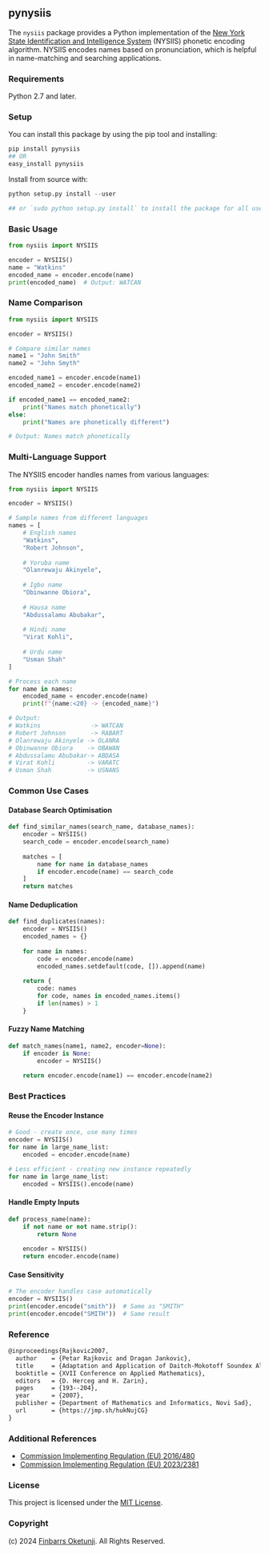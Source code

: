 ## pynysiis

The `nysiis` package provides a Python implementation of the [New York State Identification and Intelligence System](https://en.wikipedia.org/wiki/New_York_State_Identification_and_Intelligence_System) (NYSIIS) phonetic encoding algorithm. NYSIIS encodes names based on pronunciation, which is helpful in name-matching and searching applications.

### Requirements

Python 2.7 and later.

### Setup

You can install this package by using the pip tool and installing:

```python
pip install pynysiis
## OR
easy_install pynysiis
```

Install from source with:

```python
python setup.py install --user

## or `sudo python setup.py install` to install the package for all users
```

### Basic Usage

```python
from nysiis import NYSIIS

encoder = NYSIIS()
name = "Watkins"
encoded_name = encoder.encode(name)
print(encoded_name)  # Output: WATCAN
```

### Name Comparison

```python
from nysiis import NYSIIS

encoder = NYSIIS()

# Compare similar names
name1 = "John Smith"
name2 = "John Smyth"

encoded_name1 = encoder.encode(name1)
encoded_name2 = encoder.encode(name2)

if encoded_name1 == encoded_name2:
    print("Names match phonetically")
else:
    print("Names are phonetically different")

# Output: Names match phonetically
```

### Multi-Language Support

The NYSIIS encoder handles names from various languages:

```python
from nysiis import NYSIIS

encoder = NYSIIS()

# Sample names from different languages
names = [
    # English names
    "Watkins",
    "Robert Johnson",
    
    # Yoruba name
    "Olanrewaju Akinyele",
    
    # Igbo name
    "Obinwanne Obiora",
    
    # Hausa name
    "Abdussalamu Abubakar",
    
    # Hindi name
    "Virat Kohli",
    
    # Urdu name
    "Usman Shah"
]

# Process each name
for name in names:
    encoded_name = encoder.encode(name)
    print(f"{name:<20} -> {encoded_name}")

# Output:
# Watkins              -> WATCAN
# Robert Johnson       -> RABART
# Olanrewaju Akinyele -> OLANRA
# Obinwanne Obiora    -> OBAWAN
# Abdussalamu Abubakar-> ABDASA
# Virat Kohli         -> VARATC
# Usman Shah          -> USNANS
```

### Common Use Cases

#### Database Search Optimisation

```python
def find_similar_names(search_name, database_names):
    encoder = NYSIIS()
    search_code = encoder.encode(search_name)
    
    matches = [
        name for name in database_names
        if encoder.encode(name) == search_code
    ]
    return matches
```

#### Name Deduplication

```python
def find_duplicates(names):
    encoder = NYSIIS()
    encoded_names = {}
    
    for name in names:
        code = encoder.encode(name)
        encoded_names.setdefault(code, []).append(name)
        
    return {
        code: names 
        for code, names in encoded_names.items() 
        if len(names) > 1
    }
```

#### Fuzzy Name Matching

```python
def match_names(name1, name2, encoder=None):
    if encoder is None:
        encoder = NYSIIS()
        
    return encoder.encode(name1) == encoder.encode(name2)
```

### Best Practices

#### Reuse the Encoder Instance

```python
# Good - create once, use many times
encoder = NYSIIS()
for name in large_name_list:
    encoded = encoder.encode(name)

# Less efficient - creating new instance repeatedly
for name in large_name_list:
    encoded = NYSIIS().encode(name)
```

#### Handle Empty Inputs

```python
def process_name(name):
    if not name or not name.strip():
        return None
    
    encoder = NYSIIS()
    return encoder.encode(name)
```

#### Case Sensitivity

```python
# The encoder handles case automatically
encoder = NYSIIS()
print(encoder.encode("smith"))  # Same as "SMITH"
print(encoder.encode("SMITH"))  # Same result
```

### Reference

```tex
@inproceedings{Rajkovic2007,
  author    = {Petar Rajkovic and Dragan Jankovic},
  title     = {Adaptation and Application of Daitch-Mokotoff Soundex Algorithm on Serbian Names},
  booktitle = {XVII Conference on Applied Mathematics},
  editors   = {D. Herceg and H. Zarin},
  pages     = {193--204},
  year      = {2007},
  publisher = {Department of Mathematics and Informatics, Novi Sad},
  url       = {https://jmp.sh/hukNujCG}
}
```

### Additional References

+ [Commission Implementing Regulation (EU) 2016/480](https://www.legislation.gov.uk/eur/2016/480/contents)
+ [Commission Implementing Regulation (EU) 2023/2381](https://eur-lex.europa.eu/eli/reg_impl/2023/2381/oj)

### License

This project is licensed under the [MIT License](./LICENSE).

### Copyright

(c) 2024 [Finbarrs Oketunji](https://finbarrs.eu/). All Rights Reserved.